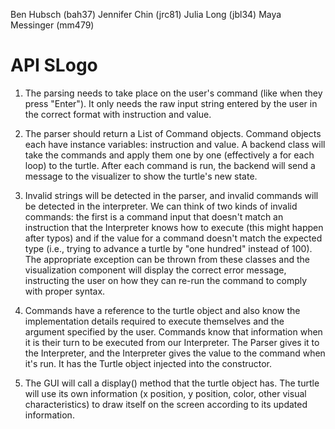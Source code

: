 Ben Hubsch (bah37)
Jennifer Chin (jrc81)
Julia Long (jbl34)
Maya Messinger (mm479)

API SLogo
=====

1. The parsing needs to take place on the user's command (like when they press "Enter"). It only needs the raw input string entered by the user in the correct format with instruction and value.

2. The parser should return a List of Command objects. Command objects each have instance variables: instruction and value. A backend class will take the commands and apply them one by one (effectively a for each loop) to the turtle. After each command is run, the backend will send a message to the visualizer to show the turtle's new state.

3. Invalid strings will be detected in the parser, and invalid commands will be detected in the interpreter. We can think of two kinds of invalid commands: the first is a command input that doesn't match an instruction that the Interpreter knows how to execute (this might happen after typos) and if the value for a command doesn't match the expected type (i.e., trying to advance a turtle by "one hundred" instead of 100). The appropriate exception can be thrown from these classes and the visualization component will display the correct error message, instructing the user on how they can re-run the command to comply with proper syntax.

4. Commands have a reference to the turtle object and also know the implementation details required to execute themselves and the argument specified by the user. Commands know that information when it is their turn to be executed from our Interpreter. The Parser gives it to the Interpreter, and the Interpreter gives the value to the command when it's run. It has the Turtle object injected into the constructor.

5. The GUI will call a display() method that the turtle object has. The turtle will use its own information (x position, y position, color, other visual characteristics) to draw itself on the screen according to its updated information.